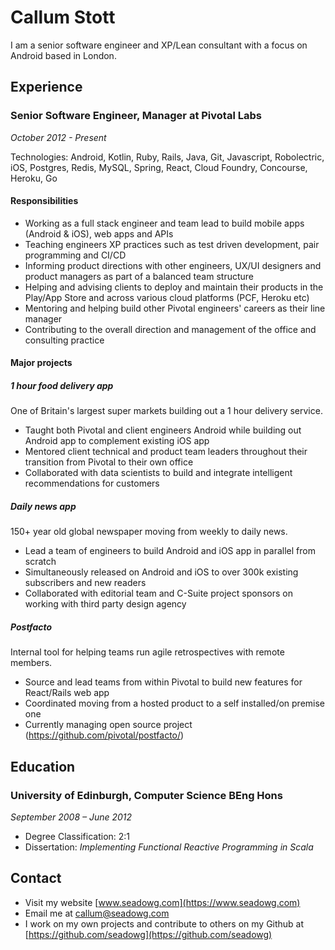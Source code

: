 # Callum Stott

I am a senior software engineer and XP/Lean consultant with a focus on Android based in London.

## Experience

### Senior Software Engineer, Manager at Pivotal Labs

*October 2012 - Present*

Technologies: Android, Kotlin, Ruby, Rails, Java, Git, Javascript, Robolectric, iOS, Postgres, Redis, MySQL, Spring, React, Cloud Foundry, Concourse, Heroku, Go

#### Responsibilities

* Working as a full stack engineer and team lead to build mobile apps (Android & iOS), web apps and APIs
* Teaching engineers XP practices such as test driven development, pair programming and CI/CD
* Informing product directions with other engineers, UX/UI designers and product managers as part of a balanced team structure
* Helping and advising clients to deploy and maintain their products in the Play/App Store and across various cloud platforms (PCF, Heroku etc)
* Mentoring and helping build other Pivotal engineers' careers as their line manager
* Contributing to the overall direction and management of the office and consulting practice

#### Major projects

##### 1 hour food delivery app

One of Britain's largest super markets building out a 1 hour delivery service.

* Taught both Pivotal and client engineers Android while building out Android app to complement existing iOS app
* Mentored client technical and product team leaders throughout their transition from Pivotal to their own office
* Collaborated with data scientists to build and integrate intelligent recommendations for customers

##### Daily news app

150+ year old global newspaper moving from weekly to daily news.

* Lead a team of engineers to build Android and iOS app in parallel from scratch
* Simultaneously released on Android and iOS to over 300k existing subscribers and new readers
* Collaborated with editorial team and C-Suite project sponsors on working with third party design agency

##### Postfacto

Internal tool for helping teams run agile retrospectives with remote members.

* Source and lead teams from within Pivotal to build new features for React/Rails web app
* Coordinated moving from a hosted product to a self installed/on premise one
* Currently managing open source project (https://github.com/pivotal/postfacto/)

## Education

### University of Edinburgh, Computer Science BEng Hons

*September 2008 – June 2012*

* Degree Classification: 2:1
* Dissertation: *Implementing Functional Reactive Programming in Scala*

## Contact

* Visit my website [www.seadowg.com](https://www.seadowg.com)
* Email me at callum@seadowg.com
* I work on my own projects and contribute to others on my Github at [https://github.com/seadowg](https://github.com/seadowg)
